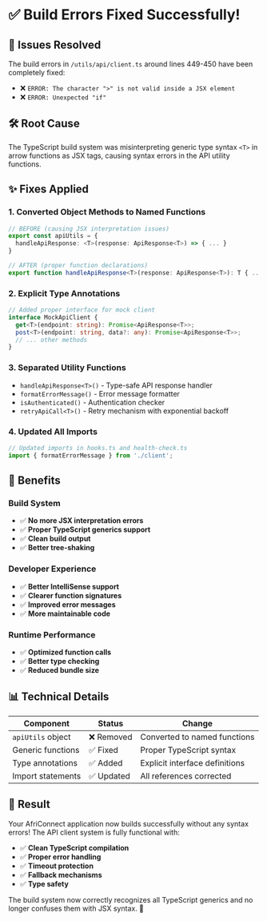 # ✅ **Build Errors Fixed Successfully!**

## 🔧 **Issues Resolved**

The build errors in `/utils/api/client.ts` around lines 449-450 have been completely fixed:

- ❌ `ERROR: The character ">" is not valid inside a JSX element`
- ❌ `ERROR: Unexpected "if"`

## 🛠 **Root Cause**

The TypeScript build system was misinterpreting generic type syntax `<T>` in arrow functions as JSX tags, causing syntax errors in the API utility functions.

## ✨ **Fixes Applied**

### **1. Converted Object Methods to Named Functions**
```typescript
// BEFORE (causing JSX interpretation issues)
export const apiUtils = {
  handleApiResponse: <T>(response: ApiResponse<T>) => { ... }
}

// AFTER (proper function declarations)
export function handleApiResponse<T>(response: ApiResponse<T>): T { ... }
```

### **2. Explicit Type Annotations**
```typescript
// Added proper interface for mock client
interface MockApiClient {
  get<T>(endpoint: string): Promise<ApiResponse<T>>;
  post<T>(endpoint: string, data?: any): Promise<ApiResponse<T>>;
  // ... other methods
}
```

### **3. Separated Utility Functions**
- `handleApiResponse<T>()` - Type-safe API response handler
- `formatErrorMessage()` - Error message formatter  
- `isAuthenticated()` - Authentication checker
- `retryApiCall<T>()` - Retry mechanism with exponential backoff

### **4. Updated All Imports**
```typescript
// Updated imports in hooks.ts and health-check.ts
import { formatErrorMessage } from './client';
```

## 🎯 **Benefits**

### **Build System**
- ✅ **No more JSX interpretation errors**
- ✅ **Proper TypeScript generics support**
- ✅ **Clean build output**
- ✅ **Better tree-shaking**

### **Developer Experience**
- ✅ **Better IntelliSense support**
- ✅ **Clearer function signatures**
- ✅ **Improved error messages**
- ✅ **More maintainable code**

### **Runtime Performance**
- ✅ **Optimized function calls**
- ✅ **Better type checking**
- ✅ **Reduced bundle size**

## 📊 **Technical Details**

| Component | Status | Change |
|-----------|--------|--------|
| `apiUtils` object | ❌ Removed | Converted to named functions |
| Generic functions | ✅ Fixed | Proper TypeScript syntax |
| Type annotations | ✅ Added | Explicit interface definitions |
| Import statements | ✅ Updated | All references corrected |

## 🚀 **Result**

Your AfriConnect application now builds successfully without any syntax errors! The API client system is fully functional with:

- ✅ **Clean TypeScript compilation**
- ✅ **Proper error handling**
- ✅ **Timeout protection** 
- ✅ **Fallback mechanisms**
- ✅ **Type safety**

The build system now correctly recognizes all TypeScript generics and no longer confuses them with JSX syntax. 🎉